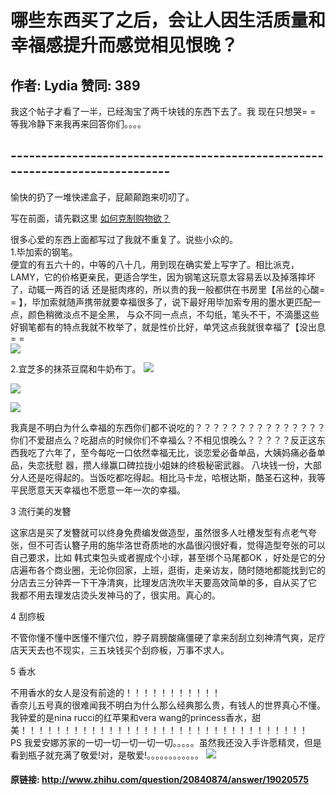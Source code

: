 # 哪些东西买了之后，会让人因生活质量和幸福感提升而感觉相见恨晚？
## 作者: Lydia  赞同: 389
我这个帖子才看了一半，已经淘宝了两千块钱的东西下去了。我 现在只想哭= =  
等我冷静下来我再来回答你们。。。。  
  
\-----------------------------------------------------------------------------
------------------------------------------------------------  
愉快的扔了一堆快递盒子，屁颠颠跑来叨叨了。  
  
  
  
写在前面，请先戳这里 [ 如何克制购物欲？ ](http://www.zhihu.com/question/21154294)  
  
  
很多心爱的东西上面都写过了我就不重复了。说些小众的。  
1.毕加索的钢笔。  
便宜的有五六十的，中等的八十几，用到现在确实爱上写字了。相比派克，LAMY，它的价格更亲民，更适合学生，因为钢笔这玩意太容易丢以及掉落摔坏了，动辄一两百的话
还是挺肉疼的，所以贵的我一般都供在书房里【吊丝的心酸= = 】，毕加索就随声携带就要幸福很多了，说下最好用毕加索专用的墨水更匹配一点，颜色稍微淡点不是全黑，
与众不同一点点，不勾纸，笔头不干，不滴墨这些好钢笔都有的特点我就不枚举了，就是性价比好，单凭这点我就很幸福了【没出息= =  
![](http://pic4.zhimg.com/f33bf0953857eee4566dc1fced11235a_b.jpg)

  
2.宜芝多的抹茶豆腐和牛奶布丁。
![](http://pic2.zhimg.com/77e9dfece9708ec8e7b660a300217155_b.jpg)


![](http://pic3.zhimg.com/c58b0756f57189aef2273cef3fe98a6c_b.jpg)


![](http://pic2.zhimg.com/9fa15c891c976c94248fff2bace37cf7_b.jpg)

  
我真是不明白为什么幸福的东西你们都不说吃的？？？？？？？？？？？？？？？  
你们不爱甜点么？吃甜点的时候你们不幸福么？不相见恨晚么？？？？？反正这东西我吃了六年了，至今每吃一口依然幸福无比，谈恋爱必备单品，大姨妈痛必备单品，失恋抚慰
器，攒人缘赢口碑拉拢小姐妹的终极秘密武器。
八块钱一份，大部分人还是吃得起的。当饭吃都吃得起。相比马卡龙，哈根达斯，酷圣石这种，我等平民愿意天天幸福也不愿意一年一次的幸福。  
  
3 流行美的发簪  
  
这家店是买了发簪就可以终身免费编发做造型，虽然很多人吐槽发型有点老气夸张，但不可否认簪子用的施华洛世奇质地的水晶很闪很好看，觉得造型夸张的可以自己要求，比如
韩式束包头或者握成个小球，甚至绑个马尾都OK
，好处是它的分店遍布各个商业圈，无论你回家，上班，逛街，走亲访友，随时随地都能找到它的分店去三分钟弄一下干净清爽，比理发店洗吹半天要高效简单的多，自从买了它
我都不用去理发店烫头发神马的了，很实用。真心的。  
  
4 刮痧板  
  
不管你懂不懂中医懂不懂穴位，脖子肩膀酸痛僵硬了拿来刮刮立刻神清气爽，足疗店天天去也不现实，三五块钱买个刮痧板，万事不求人。  
  
5 香水  
  
不用香水的女人是没有前途的！！！！！！！！！！！  
香奈儿五号真的很难闻我不明白为什么那么经典那么贵，有钱人的世界真心不懂。我钟爱的是nina rucci的红苹果和vera
wang的princess香水，甜美！！！！！！！！！！！！！！！！！！！！！！！！！！！！！！！！！  
PS 我爱安娜苏家的一切一切一切一切一切。。。。。虽然我还没入手许愿精灵，但是看到瓶子就充满了敬爱!对，是敬爱!。。。。。。。。。。。。
![](http://pic4.zhimg.com/9370259a74bda1214953ac29abb02849_b.jpg)



#### 原链接: http://www.zhihu.com/question/20840874/answer/19020575